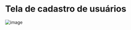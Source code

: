 # Tela de cadastro de usuários

![image](https://github.com/user-attachments/assets/a4248e57-d05f-4857-9ad7-eee56bd79851)
